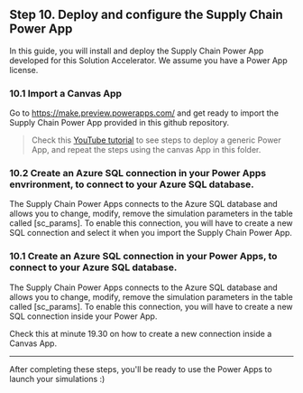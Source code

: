 ## Step 10. Deploy and configure the Supply Chain Power App

In this guide, you will install and deploy the Supply Chain Power App developed for this Solution Accelerator. We assume you have a Power App license. 

### 10.1 Import a Canvas App 

Go to https://make.preview.powerapps.com/ and get ready to import the Supply Chain Power App provided in this github repository. 

> Check this [YouTube tutorial](https://www.youtube.com/watch?v=QYZEmCedSr8) to see steps to deploy a generic Power App, and repeat the steps using the canvas App in this folder.


### 10.2 Create an Azure SQL connection in your Power Apps envrironment, to connect to your Azure SQL database.    

The Supply Chain Power Apps connects to the Azure SQL database and allows you to change, modify, remove the simulation parameters in the table called [sc_params]. To enable this connection, you will have to create a new SQL connection and select it when you import the Supply Chain Power App. 

### 10.1 Create an Azure SQL connection in your Power Apps, to connect to your Azure SQL database.    

The Supply Chain Power Apps connects to the Azure SQL database and allows you to change, modify, remove the simulation parameters in the table called [sc_params]. To enable this connection, you will have to create a new SQL connection inside your Power App.

Check this [](https://www.youtube.com/watch?v=awsNLPGNI4w) at minute 19.30 on how to create a new connection inside a Canvas App. 

---

After completing these steps, you'll be ready to use the Power Apps to launch your simulations :)
